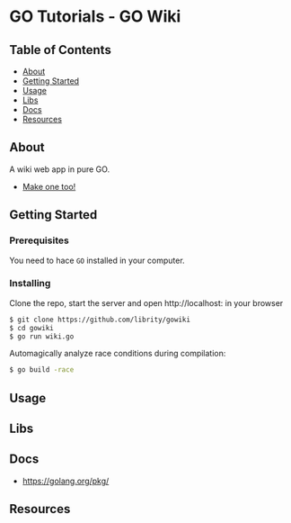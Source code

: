 # GO Tutorials - GO Wiki

## Table of Contents

- [About](#about)
- [Getting Started](#getting_started)
- [Usage](#usage)
- [Libs](#libs)
- [Docs](#docs)
- [Resources](#resources)

## About <a name = "about"></a>

A wiki web app in pure GO.

- [Make one too!](https://golang.org/doc/articles/wiki/)

## Getting Started <a name = "getting_started"></a>

### Prerequisites

You need to hace `GO` installed in your computer.

### Installing

Clone the repo, start the server and open http://localhost: in your browser

```bash
$ git clone https://github.com/librity/gowiki
$ cd gowiki
$ go run wiki.go
```

Automagically analyze race conditions during compilation:

```bash
$ go build -race
```

## Usage <a name = "usage"></a>

## Libs <a name = "libs"></a>

## Docs <a name = "docs"></a>

- https://golang.org/pkg/

## Resources <a name = "resources"></a>

